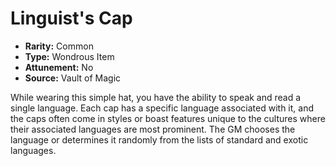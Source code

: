 # Linguist's Cap

- **Rarity:** Common
- **Type:** Wondrous Item
- **Attunement:** No
- **Source:** Vault of Magic

While wearing this simple hat, you have the ability to speak and read a single language. Each cap has a specific language associated with it, and the caps often come in styles or boast features unique to the cultures where their associated languages are most prominent. The GM chooses the language or determines it randomly from the lists of standard and exotic languages.
